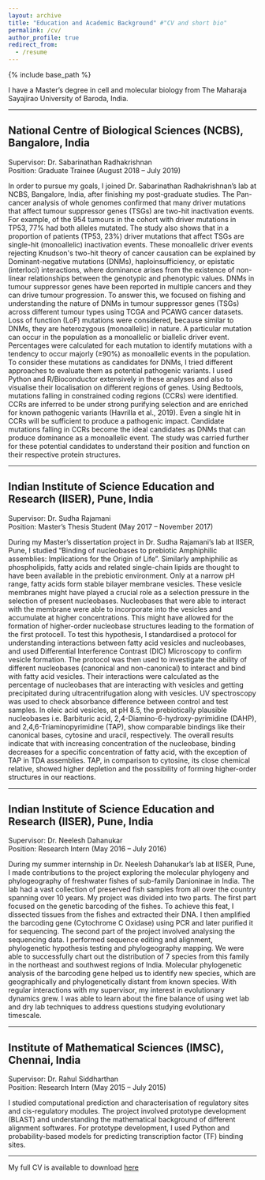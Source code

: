 ```yaml
---
layout: archive
title: "Education and Academic Background" #"CV and short bio"
permalink: /cv/
author_profile: true
redirect_from:
  - /resume
---
```


{% include base_path %}



I have a Master’s degree in cell and molecular biology from The Maharaja Sayajirao University of Baroda, India.

**************************************************************************

## National Centre of Biological Sciences (NCBS), Bangalore, India  
Supervisor: Dr. Sabarinathan Radhakrishnan  
Position: Graduate Trainee (August 2018 – July 2019)

In order to pursue my goals, I joined Dr. Sabarinathan Radhakrishnan’s lab at NCBS, Bangalore, India, after finishing my post-graduate studies. The Pan-cancer analysis of whole genomes confirmed that many driver mutations that affect tumour suppressor genes (TSGs) are two-hit inactivation events. For example, of the 954 tumours in the cohort with driver mutations in TP53, 77% had both alleles mutated. The study also shows that in a proportion of patients (TP53, 23%) driver mutations that affect TSGs are single-hit (monoallelic) inactivation events. These monoallelic driver events rejecting Knudson's two-hit theory of cancer causation can be explained by Dominant-negative mutations (DNMs), haploinsufficiency, or epistatic (interloci) interactions, where dominance arises from the existence of non-linear relationships between the genotypic and phenotypic values. DNMs in tumour suppressor genes have been reported in multiple cancers and they can drive tumour progression. To answer this, we focused on fishing and understanding the nature of DNMs in tumour suppressor genes (TSGs) across different tumour types using TCGA and PCAWG cancer datasets. Loss of function (LoF) mutations were considered, because similar to DNMs, they are heterozygous (monoallelic) in nature. A particular mutation can occur in the population as a monoallelic or biallelic driver event. Percentages were calculated for each mutation to identify mutations with a tendency to occur majorly (≥90%) as monoallelic events in the population. To consider these mutations as candidates for DNMs, I tried different approaches to evaluate them as potential pathogenic variants. I used Python and R/Bioconductor extensively in these analyses and also to visualise their localisation on different regions of genes. Using Bedtools, mutations falling in constrained coding regions (CCRs) were identified. CCRs are inferred to be under strong purifying selection and are enriched for known pathogenic variants (Havrilla et al., 2019). Even a single hit in CCRs will be sufficient to produce a pathogenic impact. Candidate mutations falling in CCRs become the ideal candidates as DNMs that can produce dominance as a monoallelic event. The study was carried further for these potential candidates to understand their position and function on their respective protein structures.

**************************************************************************

## Indian Institute of Science Education and Research (IISER), Pune, India  
Supervisor: Dr. Sudha Rajamani  
Position: Master’s Thesis Student (May 2017 – November 2017)

During my Master’s dissertation project in Dr. Sudha Rajamani’s lab at IISER, Pune, I studied “Binding of nucleobases to prebiotic Amphiphilic assemblies: Implications for the Origin of Life”. Similarly amphiphilic as phospholipids, fatty acids and related single-chain lipids are thought to have been available in the prebiotic environment. Only at a narrow pH range, fatty acids form stable bilayer membrane vesicles. These vesicle membranes might have played a crucial role as a selection pressure in the selection of present nucleobases. Nucleobases that were able to interact with the membrane were able to incorporate into the vesicles and accumulate at higher concentrations. This might have allowed for the formation of higher-order nucleobase structures leading to the formation of the first protocell. To test this hypothesis, I standardised a protocol for understanding interactions between fatty acid vesicles and nucleobases, and used Differential Interference Contrast (DIC) Microscopy to confirm vesicle formation. The protocol was then used to investigate the ability of different nucleobases (canonical and non-canonical) to interact and bind with fatty acid vesicles. Their interactions were calculated as the percentage of nucleobases that are interacting with vesicles and getting precipitated during ultracentrifugation along with vesicles. UV spectroscopy was used to check absorbance difference between control and test samples. In oleic acid vesicles, at pH 8.5, the prebiotically plausible nucleobases i.e. Barbituric acid, 2,4-Diamino-6-hydroxy-pyrimidine (DAHP), and 2,4,6-Triaminopyrimidine (TAP), show comparable bindings like their canonical bases, cytosine and uracil, respectively. The overall results indicate that with increasing concentration of the nucleobase, binding decreases for a specific concentration of fatty acid, with the exception of TAP in TDA assemblies. TAP, in comparison to cytosine, its close chemical relative, showed higher depletion and the possibility of forming higher-order structures in our reactions.

**************************************************************************

## Indian Institute of Science Education and Research (IISER), Pune, India  
Supervisor: Dr. Neelesh Dahanukar  
Position: Research Intern (May 2016 – July 2016)

During my summer internship in Dr. Neelesh Dahanukar’s lab at IISER, Pune, I made contributions to the project exploring the molecular phylogeny and phylogeography of freshwater fishes of sub-family Danioninae in India. The lab had a vast collection of preserved fish samples from all over the country spanning over 10 years. My project was divided into two parts. The first part focused on the genetic barcoding of the fishes. To achieve this feat, I dissected tissues from the fishes and extracted their DNA. I then amplified the barcoding gene (Cytochrome C Oxidase) using PCR and later purified it for sequencing. The second part of the project involved analysing the sequencing data. I performed sequence editing and alignment, phylogenetic hypothesis testing and phylogeography mapping. We were able to successfully chart out the distribution of 7 species from this family in the northeast and southwest regions of India. Molecular phylogenetic analysis of the barcoding gene helped us to identify new species, which are geographically and phylogenetically distant from known species. With regular interactions with my supervisor, my interest in evolutionary dynamics grew. I was able to learn about the fine balance of using wet lab and dry lab techniques to address questions studying evolutionary timescale.

**************************************************************************

## Institute of Mathematical Sciences (IMSC), Chennai, India  
Supervisor: Dr. Rahul Siddharthan  
Position: Research Intern (May 2015 – July 2015)

I studied computational prediction and characterisation of regulatory sites and cis-regulatory modules. The project involved prototype development (BLAST) and understanding the mathematical background of different alignment softwares. For prototype development, I used Python and probability-based models for predicting transcription factor (TF) binding sites.

**************************************************************************

My full CV is available to download [here](/../../files/CV-EricMacwan.pdf)